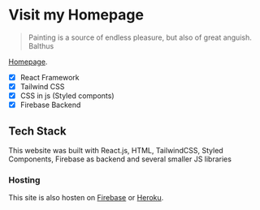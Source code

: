 # Visit my Homepage 
> Painting is a source of endless pleasure, but also of great anguish.
> Balthus

[Homepage](https://mludovici.github.io/).

-[X] React Framework
-[X] Tailwind CSS
-[X] CSS in js (Styled componts)
-[X] Firebase Backend

## Tech Stack
This website was built with React.js, HTML, TailwindCSS, Styled Components, Firebase as backend and several smaller JS libraries

### Hosting
This site is also hosten on [Firebase](https://homepage-e3c03.web.app/) or [Heroku](https://mlud-homepage.herokuapp.com/).
